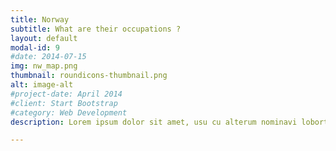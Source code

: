 ```yaml
---
title: Norway
subtitle: What are their occupations ?
layout: default
modal-id: 9
#date: 2014-07-15
img: nw_map.png
thumbnail: roundicons-thumbnail.png
alt: image-alt
#project-date: April 2014
#client: Start Bootstrap
#category: Web Development
description: Lorem ipsum dolor sit amet, usu cu alterum nominavi lobortis. At duo novum diceret. Tantas apeirian vix et, usu sanctus postulant inciderint ut, populo diceret necessitatibus in vim. Cu eum dicam feugiat noluisse.

---
```

